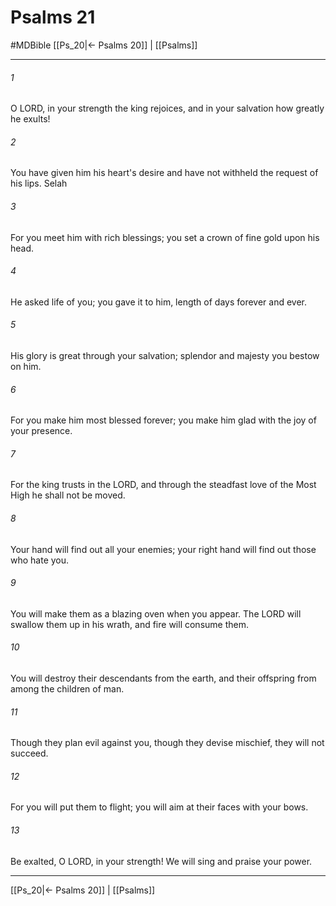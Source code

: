 # Psalms 21
#MDBible
[[Ps_20|← Psalms 20]] | [[Psalms]]

***

###### 1 
O LORD, in your strength the king rejoices, and in your salvation how greatly he exults! 

###### 2 
You have given him his heart's desire and have not withheld the request of his lips. Selah 

###### 3 
For you meet him with rich blessings; you set a crown of fine gold upon his head. 

###### 4 
He asked life of you; you gave it to him, length of days forever and ever. 

###### 5 
His glory is great through your salvation; splendor and majesty you bestow on him. 

###### 6 
For you make him most blessed forever; you make him glad with the joy of your presence. 

###### 7 
For the king trusts in the LORD, and through the steadfast love of the Most High he shall not be moved. 

###### 8 
Your hand will find out all your enemies; your right hand will find out those who hate you. 

###### 9 
You will make them as a blazing oven when you appear. The LORD will swallow them up in his wrath, and fire will consume them. 

###### 10 
You will destroy their descendants from the earth, and their offspring from among the children of man. 

###### 11 
Though they plan evil against you, though they devise mischief, they will not succeed. 

###### 12 
For you will put them to flight; you will aim at their faces with your bows. 

###### 13 
Be exalted, O LORD, in your strength! We will sing and praise your power. 

***

[[Ps_20|← Psalms 20]] | [[Psalms]]
